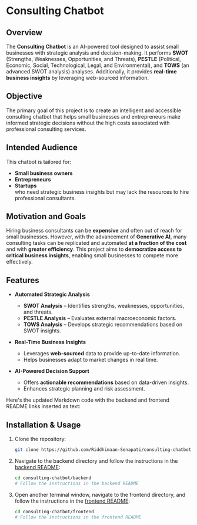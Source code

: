 # Consulting Chatbot

## Overview

The **Consulting Chatbot** is an AI-powered tool designed to assist small businesses with strategic analysis and decision-making. It performs **SWOT** (Strengths, Weaknesses, Opportunities, and Threats), **PESTLE** (Political, Economic, Social, Technological, Legal, and Environmental), and **TOWS** (an advanced SWOT analysis) analyses. Additionally, it provides **real-time business insights** by leveraging web-sourced information.

## Objective

The primary goal of this project is to create an intelligent and accessible consulting chatbot that helps small businesses and entrepreneurs make informed strategic decisions without the high costs associated with professional consulting services.

## Intended Audience

This chatbot is tailored for:
- **Small business owners**
- **Entrepreneurs**
- **Startups**  
who need strategic business insights but may lack the resources to hire professional consultants.

## Motivation and Goals

Hiring business consultants can be **expensive** and often out of reach for small businesses. However, with the advancement of **Generative AI**, many consulting tasks can be replicated and automated **at a fraction of the cost** and with **greater efficiency**. This project aims to **democratize access to critical business insights**, enabling small businesses to compete more effectively.

## Features

- **Automated Strategic Analysis**  
  - **SWOT Analysis** – Identifies strengths, weaknesses, opportunities, and threats.  
  - **PESTLE Analysis** – Evaluates external macroeconomic factors.  
  - **TOWS Analysis** – Develops strategic recommendations based on SWOT insights.  

- **Real-Time Business Insights**  
  - Leverages **web-sourced** data to provide up-to-date information.  
  - Helps businesses adapt to market changes in real time.  

- **AI-Powered Decision Support**  
  - Offers **actionable recommendations** based on data-driven insights.  
  - Enhances strategic planning and risk assessment.  

Here's the updated Markdown code with the backend and frontend README links inserted as text:


## Installation & Usage

1. Clone the repository:
   ```sh
   git clone https://github.com/Riddhimaan-Senapati/consulting-chatbot.git
   ```

2. Navigate to the backend directory and follow the instructions in the [backend README](https://github.com/Riddhimaan-Senapati/consulting-chatbot/blob/main/backend/README.md):
   ```sh
   cd consulting-chatbot/backend
   # Follow the instructions in the backend README
   ```

3. Open another terminal window, navigate to the frontend directory, and follow the instructions in the [frontend README](https://github.com/Riddhimaan-Senapati/consulting-chatbot/blob/main/frontend/README.md):
   ```sh
   cd consulting-chatbot/frontend
   # Follow the instructions in the frontend README
   ```
